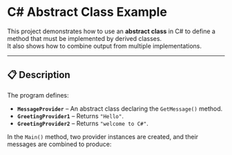 # C# Abstract Class Example

This project demonstrates how to use an **abstract class** in C# to define a method that must be implemented by derived classes.  
It also shows how to combine output from multiple implementations.

---

## 📋 Description
The program defines:
- **`MessageProvider`** – An abstract class declaring the `GetMessage()` method.
- **`GreetingProvider1`** – Returns `"Hello"`.
- **`GreetingProvider2`** – Returns `"welcome to C#"`.

In the `Main()` method, two provider instances are created, and their messages are combined to produce:
